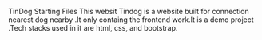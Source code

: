 TinDog Starting Files
This websit Tindog is a website built for connection nearest dog nearby .It only containg the frontend work.It is a demo project .Tech stacks used in it are html, css, and bootstrap.

